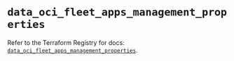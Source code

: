 # `data_oci_fleet_apps_management_properties`

Refer to the Terraform Registry for docs: [`data_oci_fleet_apps_management_properties`](https://registry.terraform.io/providers/oracle/oci/7.19.0/docs/data-sources/fleet_apps_management_properties).
